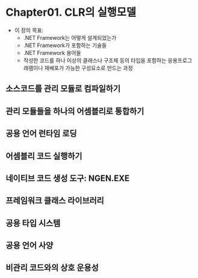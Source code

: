 # Chapter01. CLR의 실행모델
- 이 장의 목표:
    - .NET Framework는 어떻게 설계되었는가
    - .NET Framework가 포함하는 기술들
    - .NET Framework 용어들
    - 작성한 코드를 하나 이상의 클래스나 구조체 등의 타입을 포함하는 응용프로그래램이나 재배포가 가능한 구성요소로 만드는 과정
## 소스코드를 관리 모듈로 컴파일하기
## 관리 모듈들을 하나의 어셈블리로 통합하기
## 공용 언어 런타임 로딩
## 어셈블리 코드 실행하기
## 네이티브 코드 생성 도구: NGEN.EXE
## 프레임워크 클래스 라이브러리
## 공용 타입 시스템
## 공용 언어 사양
## 비관리 코드와의 상호 운용성

